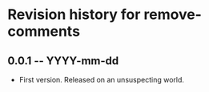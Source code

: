 # Revision history for remove-comments

## 0.0.1 -- YYYY-mm-dd

* First version. Released on an unsuspecting world.
